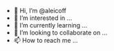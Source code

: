 - 👋 Hi, I’m @aleicoff
- 👀 I’m interested in ...
- 🌱 I’m currently learning ...
- 💞️ I’m looking to collaborate on ...
- 📫 How to reach me ...

<!---
aleicoff/aleicoff is a ✨ special ✨ repository because its `README.md` (this file) appears on your GitHub profile.
You can click the Preview link to take a look at your changes.
--->
